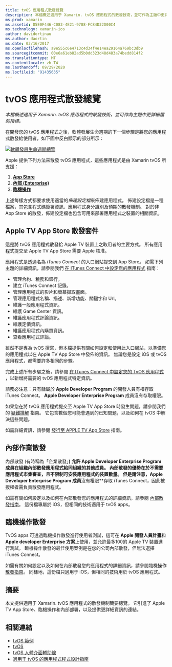 ```yaml
---
title: tvOS 應用程式散發總覽
description: 本檔概述適用于 Xamarin. tvOS 應用程式的散發技術，並可作為主題中更詳細檔的指標。
ms.prod: xamarin
ms.assetid: D5E0F446-C083-4E21-9788-FC84D32D00C4
ms.technology: xamarin-ios
author: davidortinau
ms.author: daortin
ms.date: 03/16/2017
ms.openlocfilehash: a9e555c6e4713c4d34f4e14ea29164a769bc3db9
ms.sourcegitcommit: 00e6a61eb82ad5b0dd323d48d483a74bedd814f2
ms.translationtype: MT
ms.contentlocale: zh-TW
ms.lasthandoff: 09/29/2020
ms.locfileid: "91435635"
---
```

# <a name="tvos-app-distribution-overview"></a>tvOS 應用程式散發總覽

_本檔概述適用于 Xamarin. tvOS 應用程式的散發技術，並可作為主題中更詳細檔的指標。_

在開發您的 tvOS 應用程式之後，軟體發展生命週期的下一個步驟是將您的應用程式散發給使用者，如下圖中反白顯示的部分所示：

[![軟體發展生命週期總覽](images/publishingdiagram.png)](images/publishingdiagram.png#lightbox)

Apple 提供下列方法來散發 tvOS 應用程式，這些應用程式是由 Xamarin tvOS 所支援：

1. [**App Store**](#Apple-TV-App-Store-Distribution)
2. [**內部 (Enterprise)**](#In-House-Distribution) 
3. [**臨機操作**](#Ad_Hoc_Distribution) 

上述每樣方式都要求使用適當的*佈建設定檔*來佈建應用程式。 佈建設定檔是一種檔案，其包含程式碼簽署資訊、應用程式身分識別及預期的散發機制。 對於非 App Store 的散發，佈建設定檔也包含可用來部署應用程式之裝置的相關資訊。

<a name="Apple-TV-App-Store-Distribution"></a>

## <a name="apple-tv-app-store-distribution"></a>Apple TV App Store 散發套件

這是將 tvOS 應用程式散發給 Apple TV 裝置上之取用者的主要方式。 所有應用程式提交至 Apple TV App Store 需要 Apple 核准。

應用程式是透過名為 *iTunes Connect* 的入口網站提交到 App Store。 如需下列主題的詳細資訊，請參閱我們 [在 ITunes Connect 中設定您的應用程式](~/ios/deploy-test/app-distribution/app-store-distribution/itunesconnect.md) 指南：

- 管理合約、稅務和銀行。
- 建立 iTunes Connect 記錄。
- 管理應用程式的影片和螢幕擷取畫面。
- 管理應用程式名稱、描述、新增功能、關鍵字和 Url。
- 維護一般應用程式資訊。
- 維護 Game Center 資訊。
- 維護應用程式評論資訊。
- 維護定價資訊。
- 維護應用程式內購買資訊。
- 查看應用程式評論。

雖然不是專為 tvOS 撰寫，但本檔提供有關如何設定和使用此入口網站，以準備您的應用程式以在 Apple TV App Store 中發佈的資訊。 無論您是設定 iOS 或 tvOS 應用程式，都需要許多相同的步驟。

完成上述所有步驟之後，請參閱 [在 ITunes Connect 中設定您的 TvOS 應用程式](~/ios/tvos/deploy-test/app-distribution/itunes-connect.md) ，以新增將需要的 tvOS 應用程式特定資訊。

請務必注意：只有隸屬於 **Apple Developer Program** 的開發人員有權存取 iTunes Connect。 **Apple Developer Enterprise Program** 成員沒有存取權限。

如果您在將 tvOS 應用程式提交至 Apple TV App Store 時發生問題，請參閱我們的 [疑難排解](~/ios/tvos/troubleshooting.md) 指南。 它包含數個您可能會遇到的已知問題，以及如何在 tvOS 中解決這些問題。

如需詳細資訊，請參閱 [發行至 APPLE TV App Store](~/ios/tvos/deploy-test/app-distribution/app-store-publishing.md) 指南。

<a name="In-House-Distribution"></a>

## <a name="in-house-distribution"></a>內部作業散發

內部散發 (有時稱為「企業散發」**) 允許 **Apple Developer Enterprise Program** 成員在組織內部散發應用程式給同組織的其他成員。 內部散發的優勢在於不需要應用程式市集審查，且不限制可安裝應用程式的裝置數量。 但是請注意，**Apple Developer Enterprise Program** 成員**沒有權限**存取 iTunes Connect，因此被授權者需負責散發應用程式。

如需有關如何設定以及如何在內部散發您的應用程式的詳細資訊，請參閱 [內部散發指南](~/ios/deploy-test/app-distribution/in-house-distribution.md)。 這份檔專屬於 iOS，但相同的技術適用于 tvOS apps。

<a name="Ad_Hoc_Distribution"></a>

## <a name="ad-hoc-distribution"></a>臨機操作散發

TvOS apps 可透過臨機操作散發進行使用者測試，這可在 **Apple 開發人員計畫**和 **Apple developer Enterprise 方案**上使用，並允許最多100的 Apple TV 裝置進行測試。 臨機操作散發的最佳使用案例是在您的公司內部散發，但無法選擇 iTunes Connect。

如需有關如何設定以及如何在內部散發您的應用程式的詳細資訊，請參閱臨機操作 [散發指南](~/ios/deploy-test/app-distribution/ad-hoc-distribution.md)。 同樣地，這份檔只適用于 iOS，但相同的技術用於 tvOS 應用程式。

<a name="Summary"></a>

## <a name="summary"></a>摘要

本文提供適用于 Xamarin. tvOS 應用程式的散發機制簡要總覽。 它引進了 Apple TV App Store、臨機操作和內部部署，以及提供更詳細資訊的連結。

## <a name="related-links"></a>相關連結

- [tvOS 範例](/samples/browse/?products=xamarin&term=Xamarin.iOS%2btvOS)
- [tvOS](https://developer.apple.com/tvos/)
- [tvOS 人體介面輔助線](https://developer.apple.com/tvos/human-interface-guidelines/)
- [適用于 tvOS 的應用程式程式設計指南](https://developer.apple.com/library/prerelease/tvos/documentation/General/Conceptual/AppleTV_PG/)